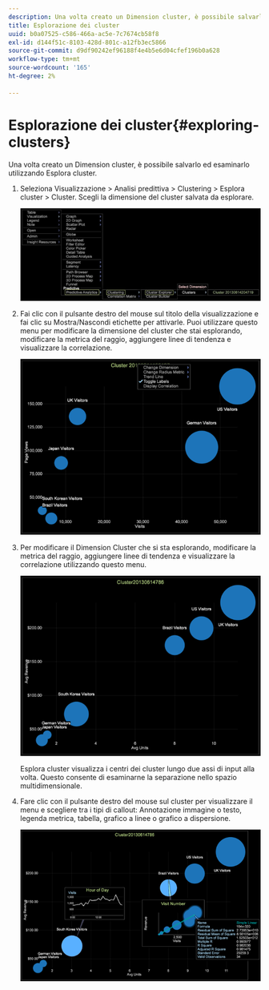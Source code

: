```yaml
---
description: Una volta creato un Dimension cluster, è possibile salvarlo ed esaminarlo utilizzando Esplora cluster.
title: Esplorazione dei cluster
uuid: b0a07525-c586-466a-ac5e-7c7674cb58f8
exl-id: d144f51c-8103-428d-801c-a12fb3ec5866
source-git-commit: d9df90242ef96188f4e4b5e6d04cfef196b0a628
workflow-type: tm+mt
source-wordcount: '165'
ht-degree: 2%

---
```


# Esplorazione dei cluster{#exploring-clusters}

Una volta creato un Dimension cluster, è possibile salvarlo ed esaminarlo utilizzando Esplora cluster.

1. Seleziona Visualizzazione > Analisi predittiva > Clustering > Esplora cluster > Cluster. Scegli la dimensione del cluster salvata da esplorare.

   ![](assets/explore_clusters_1.png)

1. Fai clic con il pulsante destro del mouse sul titolo della visualizzazione e fai clic su Mostra/Nascondi etichette per attivarle. Puoi utilizzare questo menu per modificare la dimensione del cluster che stai esplorando, modificare la metrica del raggio, aggiungere linee di tendenza e visualizzare la correlazione.

   ![](assets/explore_clusters_2.png)

1. Per modificare il Dimension Cluster che si sta esplorando, modificare la metrica del raggio, aggiungere linee di tendenza e visualizzare la correlazione utilizzando questo menu.

   ![](assets/explore_clusters_3.png)

   Esplora cluster visualizza i centri dei cluster lungo due assi di input alla volta. Questo consente di esaminarne la separazione nello spazio multidimensionale.

1. Fare clic con il pulsante destro del mouse sul cluster per visualizzare il menu e scegliere tra i tipi di callout: Annotazione immagine o testo, legenda metrica, tabella, grafico a linee o grafico a dispersione.

   ![](assets/explore_clusters_4.png)
